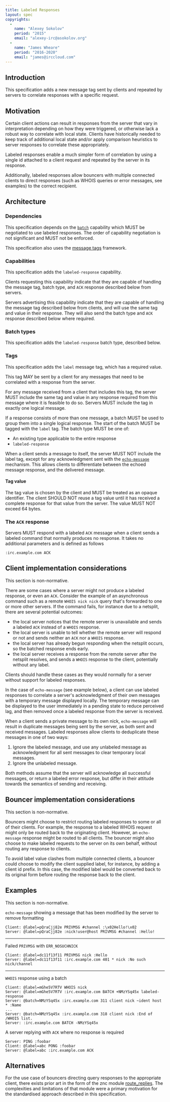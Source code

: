 ```yaml
---
title: Labeled Responses
layout: spec
copyrights:
  -
    name: "Alexey Sokolov"
    period: "2015"
    email: "alexey-irc@asokolov.org"
  -
    name: "James Wheare"
    period: "2016-2020"
    email: "james@irccloud.com"
---
```

## Introduction

This specification adds a new message tag sent by clients and repeated by servers to correlate responses with a specific request.

## Motivation

Certain client actions can result in responses from the server that vary in interpretation depending on how they were triggered, or otherwise lack a robust way to correlate with local state. Clients have historically needed to keep track of additional local state and/or apply comparison heuristics to server responses to correlate these appropriately.

Labeled responses enable a much simpler form of correlation by using a single id attached to a client request and repeated by the server in its response.

Additionally, labeled responses allow bouncers with multiple connected clients to direct responses (such as WHOIS queries or error messages, see examples) to the correct recipient.

## Architecture

### Dependencies

This specification depends on the [`batch`](../extensions/batch-3.2.html) capability which MUST be negotiated to use labeled responses. The order of capability negotiation is not significant and MUST not be enforced.

This specification also uses the [message tags](../extensions/message-tags.html) framework.

### Capabilities

This specification adds the `labeled-response` capability.

Clients requesting this capability indicate that they are capable of handling the message tag, batch type, and `ACK` response described below from servers.

Servers advertising this capability indicate that they are capable of handling the message tag described below from clients, and will use the same tag and value in their response. They will also send the batch type and `ACK` response described below where required.

### Batch types

This specification adds the `labeled-response` batch type, described below.

### Tags

This specification adds the `label` message tag, which has a required value.

This tag MAY be sent by a client for any messages that need to be correlated with a response from the server.

For any message received from a client that includes this tag, the server MUST include the same tag and value in any response required from this message where it is feasible to do so. Servers MUST include the tag in exactly one logical message.

If a response consists of more than one message, a batch MUST be used to group them into a single logical response. The start of the batch MUST be tagged with the `label` tag. The batch type MUST be one of:

* An existing type applicable to the entire response
* `labeled-response`

When a client sends a message to itself, the server MUST NOT include the label tag, except for any acknowledgment sent with the [`echo-message`](/specs/extensions/echo-message-3.2.html) mechanism. This allows clients to differentiate between the echoed message response, and the delivered message.

#### Tag value

The tag value is chosen by the client and MUST be treated as an opaque identifier. The client SHOULD NOT reuse a tag value until it has received a complete response for that value from the server. The value MUST NOT exceed 64 bytes.

### The `ACK` response

Servers MUST respond with a labeled `ACK` message when a client sends a labeled command that normally produces no response. It takes no additional parameters and is defined as follows

    :irc.example.com ACK

## Client implementation considerations

This section is non-normative.

There are some cases where a server might not produce a labeled response, or even an `ACK`. Consider the example of an asynchronous command such as a remote `WHOIS nick nick` query that's forwarded to one or more other servers. If the command fails, for instance due to a netsplit, there are several potential outcomes:

* the local server notices that the remote server is unavailable and sends a labeled `ACK` instead of a `WHOIS` response.
* the local server is unable to tell whether the remote server will respond or not and sends neither an `ACK` nor a `WHOIS` response.
* the local server has already begun responding when the netsplit occurs, so the batched response ends early.
* the local server receives a response from the remote server after the netsplit resolves, and sends a `WHOIS` response to the client, potentially without any label.

Clients should handle these cases as they would normally for a server without support for labeled responses.

In the case of `echo-message` (see example below), a client can use labeled responses to correlate a server's acknowledgment of their own messages with a temporary message displayed locally. The temporary message can be displayed to the user immediately in a pending state to reduce perceived lag, and then removed once a labeled response from the server is received.

When a client sends a private message to its own nick, `echo-message` will result in duplicate messages being sent by the server, as both sent and received messages. Labeled responses allow clients to deduplicate these messages in one of two ways:

1. Ignore the labeled message, and use any unlabeled message as acknowledgment for all sent messages to clear temporary local messages.
2. Ignore the unlabeled message.

Both methods assume that the server will acknowledge all successful messages, or return a labeled error response, but differ in their attitude towards the semantics of sending and receiving.

## Bouncer implementation considerations

This section is non-normative.

Bouncers might choose to restrict routing labeled responses to some or all of their clients. For example, the response to a labeled WHOIS request might only be routed back to the originating client. However, an `echo-message` response might be routed to all clients. The bouncer might also choose to make labeled requests to the server on its own behalf, without routing any response to clients.

To avoid label value clashes from multiple connected clients, a bouncer could choose to modify the client supplied label, for instance, by adding a client id prefix. In this case, the modified label would be converted back to its original form before routing the response back to the client.

## Examples

This section is non-normative.

`echo-message` showing a message that has been modified by the server to remove formatting

    Client: @label=pQraCjj82e PRIVMSG #channel :\x02Hello!\x02
    Server: @label=pQraCjj82e :nick!user@host PRIVMSG #channel :Hello!

---

Failed `PRIVMSG` with `ERR_NOSUCHNICK`

    Client: @label=dc11f13f11 PRIVMSG nick :Hello
    Server: @label=dc11f13f11 :irc.example.com 401 * nick :No such nick/channel

---
    
`WHOIS` response using a batch

    Client: @label=mGhe5V7RTV WHOIS nick
    Server: @label=mGhe5V7RTV :irc.example.com BATCH +NMzYSq45x labeled-response
    Server: @batch=NMzYSq45x :irc.example.com 311 client nick ~ident host * :Name
    ...
    Server: @batch=NMzYSq45x :irc.example.com 318 client nick :End of /WHOIS list.
    Server: :irc.example.com BATCH -NMzYSq45x

A server replying with `ACK` where no response is required

    Server: PING :foobar
    Client: @label=abc PONG :foobar
    Server: @label=abc :irc.example.com ACK

## Alternatives

For the use case of bouncers directing query responses to the appropriate client, there exists prior art in the form of the znc module [route_replies](http://wiki.znc.in/Route_replies). The complexities and limitations of that module were a primary motivation for the standardised approach described in this specification.
